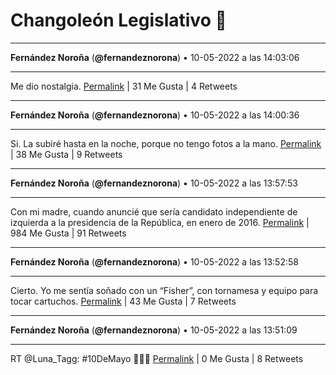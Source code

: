 # Changoleón Legislativo 🙈
*****
**Fernández Noroña** (**@fernandeznorona**) • 10-05-2022 a las 14:03:06
*****
Me dio nostalgia.
[Permalink](https://twitter.com/fernandeznorona/status/1524148049127391232) | 31 Me Gusta | 4 Retweets
*****
**Fernández Noroña** (**@fernandeznorona**) • 10-05-2022 a las 14:00:36
*****
Si. La subiré hasta en la noche, porque no tengo fotos a la mano.
[Permalink](https://twitter.com/fernandeznorona/status/1524147419142922240) | 38 Me Gusta | 9 Retweets
*****
**Fernández Noroña** (**@fernandeznorona**) • 10-05-2022 a las 13:57:53
*****
Con mi madre, cuando anuncié que sería candidato independiente de izquierda a la presidencia de la República, en enero de 2016.
[Permalink](https://twitter.com/fernandeznorona/status/1524146732841549826) | 984 Me Gusta | 91 Retweets
*****
**Fernández Noroña** (**@fernandeznorona**) • 10-05-2022 a las 13:52:58
*****
Cierto. Yo me sentía soñado con un “Fisher”, con tornamesa y equipo para tocar cartuchos.
[Permalink](https://twitter.com/fernandeznorona/status/1524145497996472332) | 43 Me Gusta | 7 Retweets
*****
**Fernández Noroña** (**@fernandeznorona**) • 10-05-2022 a las 13:51:09
*****
RT @Luna_Tagg: #10DeMayo 💜💜💜
[Permalink](https://twitter.com/fernandeznorona/status/1524145042117517312) | 0 Me Gusta | 8 Retweets